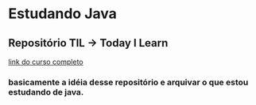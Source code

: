 # Estudando Java

## Repositório TIL -> Today I Learn

[link do curso completo](https://www.youtube.com/playlist?list=PL62G310vn6nHrMr1tFLNOYP_c73m6nAzL)

### basicamente a idéia desse repositório e arquivar o que estou estudando de java.
